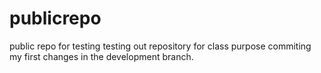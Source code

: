 # publicrepo
public repo for testing
testing out repository for class purpose
commiting my first changes in the development branch.
